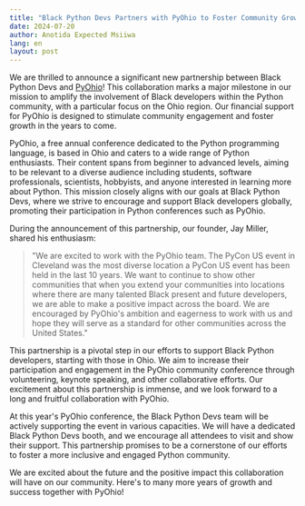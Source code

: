 ```yaml
---
title: "Black Python Devs Partners with PyOhio to Foster Community Growth"
date: 2024-07-20
author: Anotida Expected Msiiwa
lang: en
layout: post
---
```


We are thrilled to announce a significant new partnership between Black Python Devs and [PyOhio](https://www.pyohio.org/2024/)! This collaboration marks a major milestone in our mission to amplify the involvement of Black developers within the Python community, with a particular focus on the Ohio region. Our financial support for PyOhio is designed to stimulate community engagement and foster growth in the years to come.

PyOhio, a free annual conference dedicated to the Python programming language, is based in Ohio and caters to a wide range of Python enthusiasts. Their content spans from beginner to advanced levels, aiming to be relevant to a diverse audience including students, software professionals, scientists, hobbyists, and anyone interested in learning more about Python. This mission closely aligns with our goals at Black Python Devs, where we strive to encourage and support Black developers globally, promoting their participation in Python conferences such as PyOhio.

During the announcement of this partnership, our founder, Jay Miller, shared his enthusiasm:

> "We are excited to work with the PyOhio team. The PyCon US event in Cleveland was the most diverse location a PyCon US event has been held in the last 10 years. We want to continue to show other communities that when you extend your communities into locations where there are many talented Black present and future developers, we are able to make a positive impact across the board. We are encouraged by PyOhio's ambition and eagerness to work with us and hope they will serve as a standard for other communities across the United States."

This partnership is a pivotal step in our efforts to support Black Python developers, starting with those in Ohio. We aim to increase their participation and engagement in the PyOhio community conference through volunteering, keynote speaking, and other collaborative efforts. Our excitement about this partnership is immense, and we look forward to a long and fruitful collaboration with PyOhio.

At this year's PyOhio conference, the Black Python Devs team will be actively supporting the event in various capacities. We will have a dedicated Black Python Devs booth, and we encourage all attendees to visit and show their support. This partnership promises to be a cornerstone of our efforts to foster a more inclusive and engaged Python community.

We are excited about the future and the positive impact this collaboration will have on our community. Here's to many more years of growth and success together with PyOhio!
